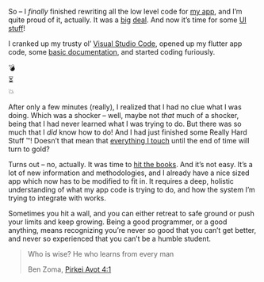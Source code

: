 So – I _finally_ finished rewriting all the low level code for [my app](https://github.com/yringler/inside-app), and I’m quite proud of it, actually. It was a [big](https://github.com/yringler/inside-api) [deal](https://github.com/yringler/just_audio_service). And now it’s time for some [UI stuff](https://github.com/yringler/inside-app/pull/72)!

I cranked up my trusty ol’ [Visual Studio Code](https://code.visualstudio.com/), opened up my flutter app code, some [basic documentation](https://api.flutter.dev/flutter/material/BottomNavigationBar-class.html), and started coding furiously.

💣  
⏳  
💥

After only a few minutes (really), I realized that I had no clue what I was doing. Which was a shocker – well, maybe not _that_ much of a shocker, being that I had never learned what I was trying to do. But there was so much that I _did_ know how to do! And I had just finished some Really Hard Stuff ™! Doesn’t that mean that [everything I touch](https://en.wikipedia.org/wiki/Midas#Golden_Touch) until the end of time will turn to gold?

Turns out – no, actually. It was time to [hit the books](https://randomthoughtsofyehuda.wordpress.com/2020/08/12/flutter-navigation/). And it’s not easy. It’s a lot of new information and methodologies, and I already have a nice sized app which now has to be modified to fit in. It requires a deep, holistic understanding of what my app code is trying to do, and how the system I’m trying to integrate with works.

Sometimes you hit a wall, and you can either retreat to safe ground or push your limits and keep growing. Being a good programmer, or a good anything, means recognizing you’re never so good that you can’t get better, and never so experienced that you can’t be a humble student.

> Who is wise? He who learns from every man
> 
> Ben Zoma, [Pirkei Avot 4:1](https://www.sefaria.org/Pirkei_Avot.4.1?lang=bi&with=Bartenura&lang2=en)